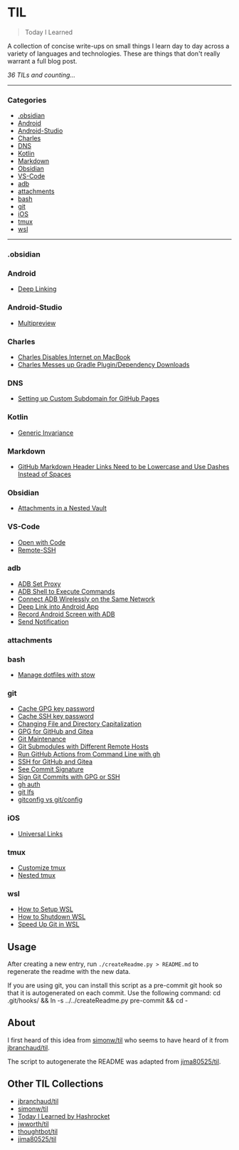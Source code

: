 # TIL

> Today I Learned

A collection of concise write-ups on small things I learn day to day across a
variety of languages and technologies. These are things that don't really
warrant a full blog post.


_36 TILs and counting..._

---

### Categories

* [.obsidian](#.obsidian)
* [Android](#android)
* [Android-Studio](#android-studio)
* [Charles](#charles)
* [DNS](#dns)
* [Kotlin](#kotlin)
* [Markdown](#markdown)
* [Obsidian](#obsidian)
* [VS-Code](#vs-code)
* [adb](#adb)
* [attachments](#attachments)
* [bash](#bash)
* [git](#git)
* [iOS](#ios)
* [tmux](#tmux)
* [wsl](#wsl)

---

### .obsidian


### Android

- [Deep Linking](Android/deep-linking.md)

### Android-Studio

- [Multipreview](Android-Studio/jetpack-compose-multipreview.md)

### Charles

- [Charles Disables Internet on MacBook](Charles/charles-disables-internet.md)
- [Charles Messes up Gradle Plugin/Dependency Downloads](Charles/charles-messes-up-gradle-downloads.md)

### DNS

- [Setting up Custom Subdomain for GitHub Pages](DNS/custom-subdomain-for-github-pages.md)

### Kotlin

- [Generic Invariance](Kotlin/generic-invariance.md)

### Markdown

- [GitHub Markdown Header Links Need to be Lowercase and Use Dashes Instead of Spaces](Markdown/github-markdown-header-links-need-to-be-lowercase-and-use-dashes-instead-of-spaces.md)

### Obsidian

- [Attachments in a Nested Vault](Obsidian/attachments-in-a-nested-vault.md)

### VS-Code

- [Open with Code](VS-Code/open-with-code.md)
- [Remote-SSH](VS-Code/remote-ssh.md)

### adb

- [ADB Set Proxy](adb/adb-set-proxy.md)
- [ADB Shell to Execute Commands](adb/adb-shell-to-execute-commands.md)
- [Connect ADB Wirelessly on the Same Network](adb/connect-adb-wirelessly.md)
- [Deep Link into Android App](adb/deep-link-into-android-app.md)
- [Record Android Screen with ADB](adb/record-android-screen-with-adb.md)
- [Send Notification](adb/send-notification.md)

### attachments


### bash

- [Manage dotfiles with stow](bash/manage-dotfiles-with-stow.md)

### git

- [Cache GPG key password](git/cache-gpg-key-password.md)
- [Cache SSH key password](git/cache-ssh-key-password.md)
- [Changing File and Directory Capitalization](git/changing-file-and-directory-capitalization.md)
- [GPG for GitHub and Gitea](git/gpg-for-github-and-gitea.md)
- [Git Maintenance](git/git-maintenance.md)
- [Git Submodules with Different Remote Hosts](git/git-submodules-with-different-remote-hosts.md)
- [Run GitHub Actions from Command Line with gh](git/run-gha-from-cli-with-gh.md)
- [SSH for GitHub and Gitea](git/ssh-for-github-and-gitea.md)
- [See Commit Signature](git/see-commit-signature.md)
- [Sign Git Commits with GPG or SSH](git/sign-git-commits-with-gpg-or-ssh.md)
- [gh auth](git/gh-auth.md)
- [git lfs](git/git-lfs.md)
- [gitconfig vs git/config](git/git-config-scope.md)

### iOS

- [Universal Links](iOS/universal-links.md)

### tmux

- [Customize tmux](tmux/customize-tmux.md)
- [Nested tmux](tmux/nested-tmux.md)

### wsl

- [How to Setup WSL](wsl/how-to-setup-wsl.md)
- [How to Shutdown WSL](wsl/how-to-shutdown-wsl.md)
- [Speed Up Git in WSL](wsl/speed-up-git-in-wsl.md)

## Usage

After creating a new entry, run `./createReadme.py > README.md` to regenerate
the readme with the new data.

If you are using git, you can install this script as a pre-commit git hook so
that it is autogenerated on each commit.  Use the following command:
    cd .git/hooks/ && ln -s ../../createReadme.py pre-commit && cd -


## About

I first heard of this idea from [simonw/til](https://github.com/simonw/til)
who seems to have heard of it from [jbranchaud/til](https://github.com/jbranchaud/til).

The script to autogenerate the README was adapted from [jima80525/til](https://github.com/jima80525/til).

## Other TIL Collections

* [jbranchaud/til](https://github.com/jbranchaud/til)
* [simonw/til](https://github.com/simonw/til)
* [Today I Learned by Hashrocket](https://til.hashrocket.com)
* [jwworth/til](https://github.com/jwworth/til)
* [thoughtbot/til](https://github.com/thoughtbot/til)
* [jima80525/til](https://github.com/jima80525/til)
